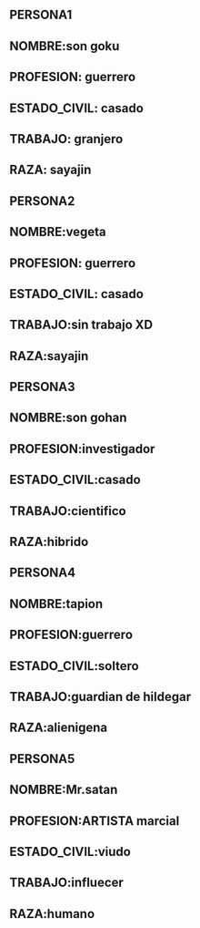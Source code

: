 ## PERSONA1
## NOMBRE:son goku
## PROFESION: guerrero
## ESTADO_CIVIL: casado
## TRABAJO: granjero
## RAZA: sayajin


## PERSONA2
## NOMBRE:vegeta
## PROFESION: guerrero
## ESTADO_CIVIL: casado
## TRABAJO:sin trabajo XD
## RAZA:sayajin


## PERSONA3
## NOMBRE:son gohan
## PROFESION:investigador
## ESTADO_CIVIL:casado
## TRABAJO:cientifico
## RAZA:hibrido


## PERSONA4
## NOMBRE:tapion
## PROFESION:guerrero
## ESTADO_CIVIL:soltero
## TRABAJO:guardian de hildegar
## RAZA:alienigena


## PERSONA5
## NOMBRE:Mr.satan
## PROFESION:ARTISTA marcial
## ESTADO_CIVIL:viudo
## TRABAJO:influecer
## RAZA:humano
